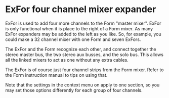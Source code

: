 # ExFor four channel mixer expander

ExFor is used to add four more channels to the Form "master mixer". ExFor is only functional when it is place to the right of a Form mixer. As many ExFor expanders may be added to the left as you like. So, for example, you could make a 32 channel mixer with one Form and seven ExFors.

The ExFor and the Form recognize each other, and connect together the stereo master bus, the two stereo aux busses, and the solo bus.  This allows all the linked mixers to act as one without any extra cables.

The ExFor is of course just four channel strips from the Form mixer. Refer to the Form instruction manual to tips on using that.

Note that the settings in the context menu on apply to one section, so you may set those options differently for each group of four channels.
